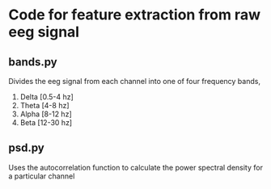 # Code for feature extraction from raw eeg signal

## bands.py
Divides the eeg signal from each channel into one of four frequency bands,
1. Delta [0.5-4 hz]
2. Theta [4-8 hz]
3. Alpha [8-12 hz]
4. Beta [12-30 hz]

## psd.py
Uses the autocorrelation function to calculate the power spectral density for a particular channel



